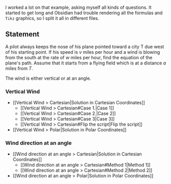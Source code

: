 I worked a lot on that example, asking myself all kinds of questions. It started to get long and Obsidian had trouble rendering all the formulas and `Tikz` graphics, so I split it all in different files.


## Statement
A pilot always keeps the nose of his plane pointed toward a city T due west of his starting point. If his speed is $v$ miles per hour and a wind is blowing from the south at the rate of $w$ miles per hour, find the equation of the plane's path. Assume that it starts from a flying field which is at a distance $a$ miles from $T$.

The wind is either vertical or at an angle.

### Vertical Wind
- [[Vertical Wind > Cartesian|Solution in Cartesian Coordinates]]
    - [[Vertical Wind > Cartesian#Case 1.|Case 1]]
    - [[Vertical Wind > Cartesian#Case 2.|Case 2]]
    - [[Vertical Wind > Cartesian#Case 3|Case 3]]
    - [[Vertical Wind > Cartesian#Flip the script|Flip the script]]
- [[Vertical Wind > Polar|Solution in Polar Coordinates]]


### Wind direction at an angle
- [[Wind direction at an angle > Cartesian|Solution in Cartesian Coordinates]]
    - [[Wind direction at an angle > Cartesian#Method 1|Method 1]]
    - [[Wind direction at an angle > Cartesian#Method 2|Method 2]]
- [[Wind direction at an angle > Polar|Solution in Polar Coordinates]]


